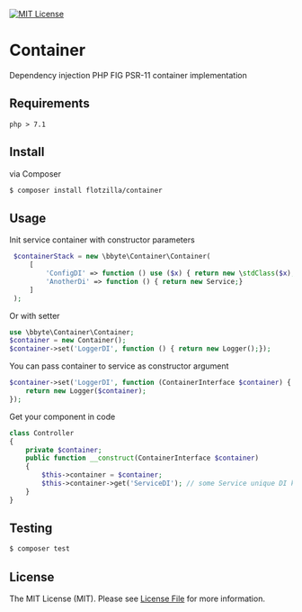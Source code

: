 [![MIT License][license-shield]][license-url]

# Container
Dependency injection PHP FIG PSR-11 container implementation

## Requirements

`php > 7.1`

## Install
via Composer

```bash
$ composer install flotzilla/container
```

## Usage

Init service container with constructor parameters
```php
 $containerStack = new \bbyte\Container\Container(
     [
         'ConfigDI' => function () use ($x) { return new \stdClass($x);},  // some Service unique DI key 
         'AnotherDi' => function () { return new Service;}
     ]
 );
```

Or with setter
```php
use \bbyte\Container\Container;
$container = new Container();
$container->set('LoggerDI', function () { return new Logger();});
```

You can pass container to service as constructor argument
```php
$container->set('LoggerDI', function (ContainerInterface $container) {
    return new Logger($container);
});
```

Get your component in code
```php
class Controller
{
    private $container; 
    public function __construct(ContainerInterface $container)
    {
        $this->container = $container;
        $this->container->get('ServiceDI'); // some Service unique DI key    
    }
}
```

## Testing

```bash
$ composer test
```

## License

The MIT License (MIT). Please see [License File](https://github.com/flotzilla/container/blob/master/LICENCE.md) for more information.

[license-shield]: https://img.shields.io/github/license/othneildrew/Best-README-Template.svg?style=flat-square
[license-url]: https://github.com/flotzilla/container/blob/master/LICENCE.md